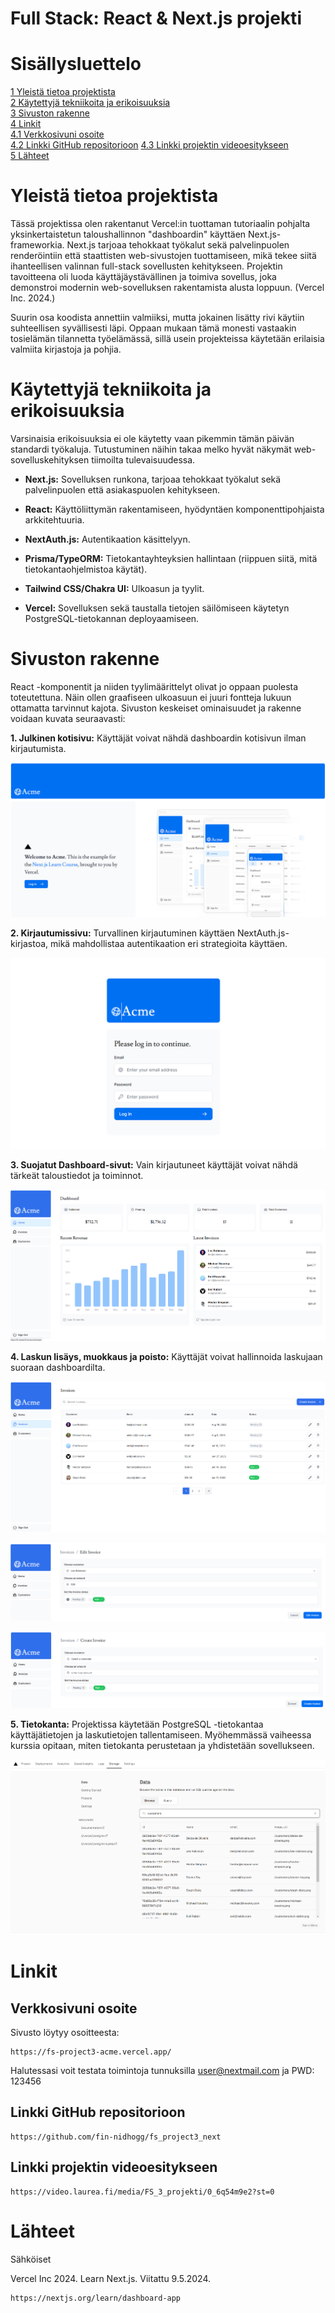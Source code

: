 # Full Stack: React & Next.js projekti

# Sisällysluettelo

[1 Yleistä tietoa projektista](#yleistä-tietoa-projektista)   
[2 Käytettyjä tekniikoita ja erikoisuuksia](#käytettyjä-tekniikoita-ja-erikoisuuksia)   
[3 Sivuston rakenne](#sivuston-rakenne)   
[4 Linkit](#linkit)   
[4.1 Verkkosivuni osoite](#verkkosivuni-osoite)   
[4.2 Linkki GitHub repositorioon](#linkki-github-repositorioon)
[4.3 Linkki projektin videoesitykseen](#linkki-projektin-videoesitykseen)   
[5 Lähteet](#lähteet)   

# Yleistä tietoa projektista

Tässä projektissa olen rakentanut Vercel:in tuottaman tutoriaalin
pohjalta yksinkertaistetun taloushallinnon "dashboardin" käyttäen
Next.js-frameworkia. Next.js tarjoaa tehokkaat työkalut sekä
palvelinpuolen renderöintiin että staattisten web-sivustojen
tuottamiseen, mikä tekee siitä ihanteellisen valinnan full-stack
sovellusten kehitykseen. Projektin tavoitteena oli luoda
käyttäjäystävällinen ja toimiva sovellus, joka demonstroi modernin
web-sovelluksen rakentamista alusta loppuun. (Vercel Inc. 2024.)

Suurin osa koodista annettiin valmiiksi, mutta jokainen lisätty rivi
käytiin suhteellisen syvällisesti läpi. Oppaan mukaan tämä monesti
vastaakin tosielämän tilannetta työelämässä, sillä usein projekteissa
käytetään erilaisia valmiita kirjastoja ja pohjia.

# Käytettyjä tekniikoita ja erikoisuuksia

Varsinaisia erikoisuuksia ei ole käytetty vaan pikemmin tämän päivän
standardi työkaluja. Tutustuminen näihin takaa melko hyvät näkymät
web-sovelluskehityksen tiimoilta tulevaisuudessa.

-   **Next.js:** Sovelluksen runkona, tarjoaa tehokkaat työkalut sekä
    palvelinpuolen että asiakaspuolen kehitykseen.

-   **React:** Käyttöliittymän rakentamiseen, hyödyntäen
    komponenttipohjaista arkkitehtuuria.

-   **NextAuth.js:** Autentikaation käsittelyyn.

-   **Prisma/TypeORM:** Tietokantayhteyksien hallintaan (riippuen siitä,
    mitä tietokantaohjelmistoa käytät).

-   **Tailwind CSS/Chakra UI:** Ulkoasun ja tyylit.

-   **Vercel:** Sovelluksen sekä taustalla tietojen säilömiseen käytetyn
    PostgreSQL-tietokannan deployaamiseen.

# Sivuston rakenne

React -komponentit ja niiden tyylimäärittelyt olivat jo oppaan puolesta
toteutettuna. Näin ollen graafiseen ulkoasuun ei juuri fontteja lukuun
ottamatta tarvinnut kajota. Sivuston keskeiset ominaisuudet ja rakenne
voidaan kuvata seuraavasti:

**1. Julkinen kotisivu:** Käyttäjät voivat nähdä dashboardin kotisivun
ilman kirjautumista.

![A screenshot of a dash](media/image1.png)

**2. Kirjautumissivu:** Turvallinen kirjautuminen käyttäen
NextAuth.js-kirjastoa, mikä mahdollistaa autentikaation eri strategioita
käyttäen.

![A screenshot of a login page](media/image2.png)

**3. Suojatut Dashboard-sivut:** Vain kirjautuneet käyttäjät voivat
nähdä tärkeät taloustiedot ja toiminnot.

![A screenshot of a Dashboar overwiev page](media/image3.png)

**4. Laskun lisäys, muokkaus ja poisto:** Käyttäjät voivat hallinnoida
laskujaan suoraan dashboardilta.

![A screenshot of a Invoices page](media/image4.png)

![A screenshor of a Edit Invoice page](media/image5.png)

![A screenshot of a Create Invoice](media/image6.png)

**5. Tietokanta:** Projektissa käytetään PostgreSQL -tietokantaa
käyttäjätietojen ja laskutietojen tallentamiseen. Myöhemmässä vaiheessa
kurssia opitaan, miten tietokanta perustetaan ja yhdistetään
sovellukseen.

![A screenshot of a database console](media/image7.png)   

# Linkit

## Verkkosivuni osoite 

Sivusto löytyy osoitteesta:
```
https://fs-project3-acme.vercel.app/
```   
Halutessasi voit testata toimintoja tunnuksilla <user@nextmail.com> ja
PWD: 123456

## Linkki GitHub repositorioon

```
https://github.com/fin-nidhogg/fs_project3_next
```   

## Linkki projektin videoesitykseen

```
https://video.laurea.fi/media/FS_3_projekti/0_6q54m9e2?st=0
```   

#  Lähteet

Sähköiset

Vercel Inc 2024. Learn Next.js. Viitattu 9.5.2024.
```
https://nextjs.org/learn/dashboard-app
```

